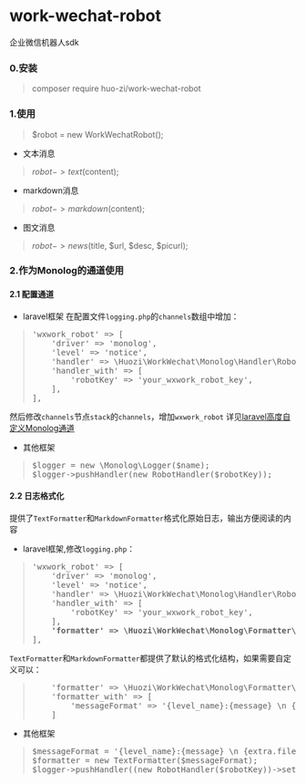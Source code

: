 # work-wechat-robot

企业微信机器人sdk

### 0.安装
>composer require huo-zi/work-wechat-robot
### 1.使用
> $robot = new WorkWechatRobot();
* 文本消息
> $robot->text($content);
* markdown消息
> $robot->markdown($content);
* 图文消息
> $robot->news($title, $url, $desc, $picurl);
### 2.作为Monolog的通道使用
#### 2.1 配置通道
* laravel框架
在配置文件`logging.php`的`channels`数组中增加：
> <pre>'wxwork_robot' => [  
>     'driver' => 'monolog',  
>     'level' => 'notice',  
>     'handler' => \Huozi\WorkWechat\Monolog\Handler\RobotHandler::class,  
>     'handler_with' => [  
>         'robotKey' => 'your_wxwork_robot_key',  
>     ],  
> ],</pre>
然后修改`channels`节点`stack`的`channels`，增加`wxwork_robot`
详见[laravel高度自定义Monolog通道](https://learnku.com/docs/laravel/8.x/logging/9376#advanced-monolog-channel-customization)
* 其他框架
> <pre>$logger = new \Monolog\Logger($name);
> $logger->pushHandler(new RobotHandler($robotKey));
></pre>
#### 2.2 日志格式化
提供了`TextFormatter`和`MarkdownFormatter`格式化原始日志，输出方便阅读的内容
* laravel框架,修改`logging.php`：
> <pre>'wxwork_robot' => [
>     'driver' => 'monolog',
>     'level' => 'notice',
>     'handler' => \Huozi\WorkWechat\Monolog\Handler\RobotHandler::class,
>     'handler_with' => [
>         'robotKey' => 'your_wxwork_robot_key',
>     ],
>     <b>'formatter' => \Huozi\WorkWechat\Monolog\Formatter\MarkdownFormatter::class,</b>
> ],</pre>
`TextFormatter`和`MarkdownFormatter`都提供了默认的格式化结构，如果需要自定义可以：
> <pre>    'formatter' => \Huozi\WorkWechat\Monolog\Formatter\TextFormatter::class,
>     'formatter_with' => [
>         'messageFormat' => '{level_name}:{message} \n {extra.file}:{extra.line}'
>     ]
> </pre>
* 其他框架
> <pre>$messageFormat = '{level_name}:{message} \n {extra.file}:{extra.line}';
> $formatter = new TextFormatter($messageFormat);
> $logger->pushHandler((new RobotHandler($robotKey))->setFormatter($formatter));
> </pre>

